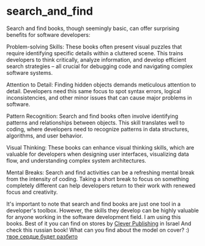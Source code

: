 # search_and_find

Search and find books, though seemingly basic, can offer surprising benefits for software developers:

Problem-solving Skills:  These books often present visual puzzles that require identifying specific details within a cluttered scene. This trains developers to think critically, analyze information, and develop efficient search strategies – all crucial for debugging code and navigating complex software systems.

Attention to Detail:  Finding hidden objects demands meticulous attention to detail. Developers need this same focus to spot syntax errors, logical inconsistencies, and other minor issues that can cause major problems in software.

Pattern Recognition:  Search and find books often involve identifying patterns and relationships between objects. This skill translates well to coding, where developers need to recognize patterns in data structures, algorithms, and user behavior.

Visual Thinking:  These books can enhance visual thinking skills, which are valuable for developers when designing user interfaces, visualizing data flow, and understanding complex system architectures.

Mental Breaks:  Search and find activities can be a refreshing mental break from the intensity of coding.  Taking a short break to focus on something completely different can help developers return to their work with renewed focus and creativity.

It's important to note that search and find books are just one tool in a developer's toolbox. However, the skills they develop can be highly valuable for anyone working in the software development field.
I am using this books. Best of it you can find on stores by <a href="https://clever-publishing.co.il/he">Clever Publishing</a> in Israel
And check this russian book! What can you find about the model on cover?
:)
<a href="https://clever-publishing.co.il/products/tvoe-serdce-budet-razbito-d">твое сердце будет разбито</a>
